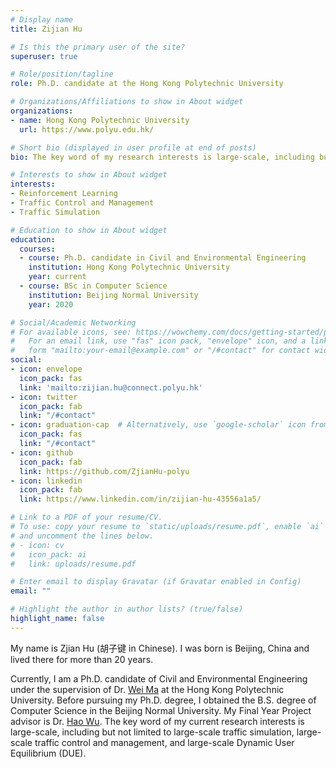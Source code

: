 ```yaml
---
# Display name
title: Zijian Hu

# Is this the primary user of the site?
superuser: true

# Role/position/tagline
role: Ph.D. candidate at the Hong Kong Polytechnic University

# Organizations/Affiliations to show in About widget
organizations:
- name: Hong Kong Polytechnic University
  url: https://www.polyu.edu.hk/

# Short bio (displayed in user profile at end of posts)
bio: The key word of my research interests is large-scale, including but not limited to large-scale traffic simulation, large-scale traffic control and management, and large-scale Dynamic User Equilibrium (DUE).

# Interests to show in About widget
interests:
- Reinforcement Learning
- Traffic Control and Management
- Traffic Simulation

# Education to show in About widget
education:
  courses:
  - course: Ph.D. candidate in Civil and Environmental Engineering
    institution: Hong Kong Polytechnic University
    year: current
  - course: BSc in Computer Science
    institution: Beijing Normal University
    year: 2020

# Social/Academic Networking
# For available icons, see: https://wowchemy.com/docs/getting-started/page-builder/#icons
#   For an email link, use "fas" icon pack, "envelope" icon, and a link in the
#   form "mailto:your-email@example.com" or "/#contact" for contact widget.
social:
- icon: envelope
  icon_pack: fas
  link: 'mailto:zijian.hu@connect.polyu.hk'
- icon: twitter
  icon_pack: fab
  link: "/#contact"
- icon: graduation-cap  # Alternatively, use `google-scholar` icon from `ai` icon pack
  icon_pack: fas
  link: "/#contact"
- icon: github
  icon_pack: fab
  link: https://github.com/ZjianHu-polyu
- icon: linkedin
  icon_pack: fab
  link: https://www.linkedin.com/in/zijian-hu-43556a1a5/

# Link to a PDF of your resume/CV.
# To use: copy your resume to `static/uploads/resume.pdf`, enable `ai` icons in `params.toml`, 
# and uncomment the lines below.
# - icon: cv
#   icon_pack: ai
#   link: uploads/resume.pdf

# Enter email to display Gravatar (if Gravatar enabled in Config)
email: ""

# Highlight the author in author lists? (true/false)
highlight_name: false
---
```

My name is Zjian Hu (胡子键 in Chinese). I was born is Beijing, China and lived there for more than 20 years.

Currently, I am a Ph.D. candidate of Civil and Environmental Engineering under the supervision of Dr. [Wei Ma](http://weima171.com/) at the Hong Kong Polytechnic University. Before pursuing my Ph.D. degree, I obtained the B.S. degree of Computer Science in the Beijing Normal University. My Final Year Project advisor is Dr. [Hao Wu](http://aien.bnu.edu.cn/faculty/hao-wu/). The key word of my current research interests is large-scale, including but not limited to large-scale traffic simulation, large-scale traffic control and management, and large-scale Dynamic User Equilibrium (DUE).

<!-- {{< icon name="download" pack="fas" >}} Download my {{< staticref "uploads/demo_resume.pdf" "newtab" >}}resumé{{< /staticref >}}. -->
